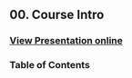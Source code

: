 ## 00. Course Intro
### [View Presentation online](https://rawgit.com/TelerikAcademy/Single-Page-Applications/master/00.%20Course-Introduction/slides/index.html#/title)
### Table of Contents
